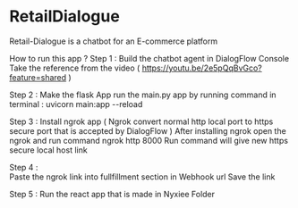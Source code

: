 # RetailDialogue
Retail-Dialogue is  a chatbot for an E-commerce platform 


How to run this app ? 
Step 1 : 
  Build the chatbot agent in DialogFlow Console
  Take the reference from the video ( https://youtu.be/2e5pQqBvGco?feature=shared ) 

Step 2 : 
  Make the flask App 
  run the main.py app by running command in terminal : uvicorn main:app --reload

Step 3 :
  Install ngrok app ( Ngrok convert normal http local port to https secure port that is accepted by DialogFlow ) 
  After installing ngrok open the ngrok and run command  ngrok http 8000 
  Run command will give new https secure local host link 

Step 4 :  
  Paste the ngrok link into fullfillment section in Webhook url 
  Save the link 

Step 5 : 
  Run the react app that is made in Nyxiee Folder 
